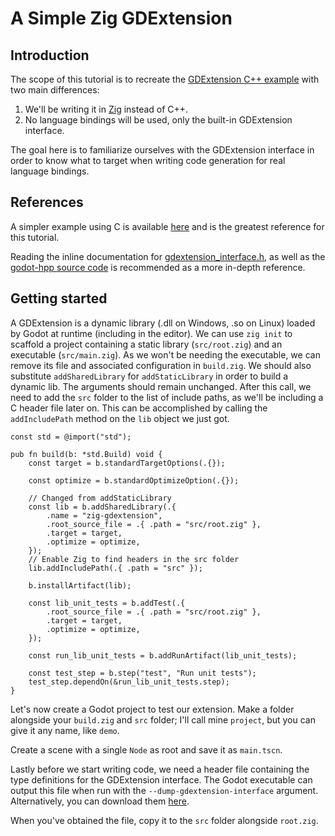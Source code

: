 # A Simple Zig GDExtension

## Introduction

The scope of this tutorial is to recreate the [GDExtension C++ example](https://docs.godotengine.org/en/4.2/tutorials/scripting/gdextension/gdextension_cpp_example.html)
with two main differences:

1. We'll be writing it in [Zig](https://ziglang.org/) instead of C++.
2. No language bindings will be used, only the built-in GDExtension interface.

The goal here is to familiarize ourselves with the GDExtension interface in
order to know what to target when writing code generation for real language
bindings.

## References

A simpler example using C is available [here](https://github.com/gilzoide/hello-gdextension/blob/main/1.hello-c/README.md)
and is the greatest reference for this tutorial.

Reading the inline documentation for [gdextension_interface.h](https://github.com/godotengine/godot/blob/4.2-stable/core/extension/gdextension_interface.h),
as well as the [godot-hpp source code](https://github.com/godotengine/godot-cpp/tree/godot-4.2-stable)
is recommended as a more in-depth reference.

## Getting started

A GDExtension is a dynamic library (.dll on Windows, .so on Linux) loaded by
Godot at runtime (including in the editor). We can use `zig init` to scaffold
a project containing a static library (`src/root.zig`) and an executable
(`src/main.zig`). As we won't be needing the executable, we can remove its file
and associated configuration in `build.zig`. We should also substitute
`addSharedLibrary` for `addStaticLibrary` in order to build a dynamic lib. The
arguments should remain unchanged. After this call, we need to add the `src`
folder to the list of include paths, as we'll be including a C header file
later on. This can be accomplished by calling the `addIncludePath` method on the
`lib` object we just got.

```zig
const std = @import("std");

pub fn build(b: *std.Build) void {
    const target = b.standardTargetOptions(.{});

    const optimize = b.standardOptimizeOption(.{});

    // Changed from addStaticLibrary
    const lib = b.addSharedLibrary(.{
        .name = "zig-gdextension",
        .root_source_file = .{ .path = "src/root.zig" },
        .target = target,
        .optimize = optimize,
    });
    // Enable Zig to find headers in the src folder
    lib.addIncludePath(.{ .path = "src" });

    b.installArtifact(lib);

    const lib_unit_tests = b.addTest(.{
        .root_source_file = .{ .path = "src/root.zig" },
        .target = target,
        .optimize = optimize,
    });

    const run_lib_unit_tests = b.addRunArtifact(lib_unit_tests);

    const test_step = b.step("test", "Run unit tests");
    test_step.dependOn(&run_lib_unit_tests.step);
}
```

Let's now create a Godot project to test our extension. Make a folder alongside
your `build.zig` and `src` folder; I'll call mine `project`, but you can give
it any name, like `demo`.

Create a scene with a single `Node` as root and save it as `main.tscn`.

Lastly before we start writing code, we need a header file containing the type
definitions for the GDExtension interface. The Godot executable can output this
file when run with the `--dump-gdextension-interface` argument. Alternatively,
you can download them [here](https://github.com/godotengine/godot-cpp/tree/godot-4.2-stable/gdextension).

When you've obtained the file, copy it to the `src` folder alongside `root.zig`.

